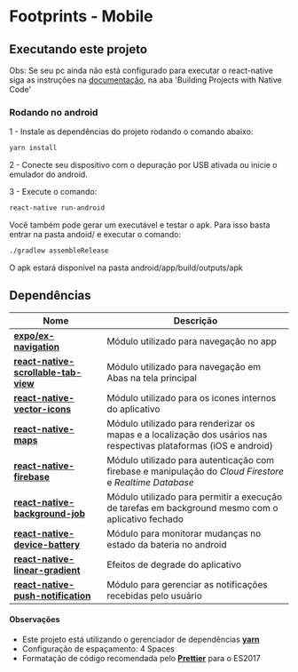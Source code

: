# Footprints - Mobile

## Executando este projeto

Obs: Se seu pc ainda não está configurado para executar o react-native siga as instruções na [documentação](https://facebook.github.io/react-native/docs/getting-started.html), na aba 'Building Projects with Native Code'

### Rodando no android

1 - Instale as dependências do projeto rodando o comando abaixo: 

```bash
yarn install
```

2 - Conecte seu dispositivo com o depuração por USB ativada ou inicie o emulador do android.

3 - Execute o comando: 
```bash
react-native run-android
```

Você também pode gerar um executável e testar o apk. Para isso basta entrar na pasta andoid/ e executar o comando: 

```bash
./gradlew assembleRelease
```

O apk estará disponível na pasta android/app/build/outputs/apk

## Dependências

|Nome|Descrição|
|----|---------|
|**[expo/ex-navigation](https://github.com/expo/ex-navigation)**|Módulo utilizado para navegação no app|
|**[react-native-scrollable-tab-view](https://github.com/skv-headless/react-native-scrollable-tab-view)**|Módulo utilizado para navegação em Abas na tela principal|
|**[react-native-vector-icons](https://github.com/oblador/react-native-vector-icons)**|Módulo utilizado para os icones internos do aplicativo|
|**[react-native-maps](https://github.com/airbnb/react-native-maps)**|Módulo utilizado para renderizar os mapas e a localização dos usários nas respectivas plataformas (iOS e android)|
|**[react-native-firebase](https://github.com/invertase/react-native-firebase)**|Módulo utilizado para autenticação com firebase e manipulação do *Cloud Firestore* e *Realtime Database*|
|**[react-native-background-job](https://github.com/vikeri/react-native-background-job)**|Módulo utilizado para permitir a execução de tarefas em background mesmo com o aplicativo fechado|
|**[react-native-device-battery](https://github.com/robinpowered/react-native-device-battery)**|Módulo para monitorar mudanças no estado da bateria no android|
|**[react-native-linear-gradient](https://github.com/react-native-community/react-native-linear-gradient)**|Efeitos de degrade do aplicativo|
|**[react-native-push-notification](https://github.com/zo0r/react-native-push-notification)**|Módulo para gerenciar as notificações recebidas pelo usuário|

#### Observações
- Este projeto está utilizando o gerenciador de dependências [**yarn**](https://yarnpkg.com/pt-BR/)
- Configuração de espaçamento: 4 Spaces
- Formatação de código recomendada pelo [**Prettier**](https://github.com/prettier/prettier) para o ES2017